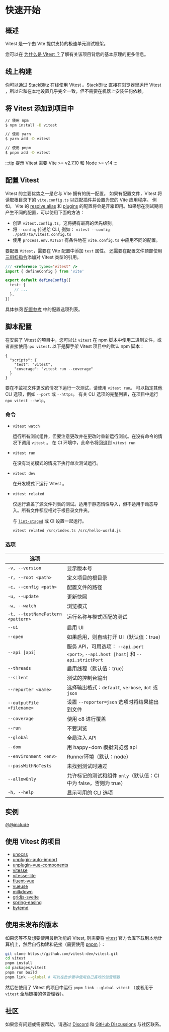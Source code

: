 # 快速开始

<DevelopmentWarning/>

## 概述

Vitest 是一个由 Vite 提供支持的极速单元测试框架。

您可以在 [为什么是 Vitest ？](./why)了解有关该项目背后的基本原理的更多信息。

## 线上构建

你可以通过 [StackBlitz](https://vitest.new) 在线使用 Vitest 。StackBlitz 直接在浏览器里运行 Vitest ，所以它和在本地设置几乎完全一致，但不需要在机器上安装任何依赖。

## 将 Vitest 添加到项目中

```bash
// 使用 npm
$ npm install -D vitest

// 使用 yarn
$ yarn add -D vitest

// 使用 pnpm
$ pnpm add -D vitest
```

:::tip 提示
Vitest 需要 Vite >= v2.7.10 和 Node >= v14
:::

## 配置 Vitest

Vitest 的主要优势之一是它与 Vite 拥有的统一配置。 如果有配置文件，Vitest 将读取根目录下的 `vite.config.ts` 以匹配插件并设置为您的 Vite 应用程序。 例如，  Vite 的 [resolve.alias](https://cn.vitejs.dev/config/#resolve-alias) 和 [plugins](https://cn.vitejs.dev/guide/using-plugins.html) 的配置将会是开箱即用。如果想在测试期间产生不同的配置，可以使用下面的方法：

- 创建 `vitest.config.ts`，这将拥有最高的优先级别。
- 将 `--config` 传递给 CLI, 例如： `vitest --config ./path/to/vitest.config.ts`
- 使用 `process.env.VITEST` 有条件地在 `vite.config.ts` 中应用不同的配置。

要配置 `Vitest`，需要在 Vite 配置中添加 `test` 属性。 还需要在配置文件顶部使用[三斜杠指令](https://www.tslang.cn/docs/handbook/triple-slash-directives.html#-reference-types-)添加对 Vitest 类型的引用。

```ts
/// <reference types="vitest" />
import { defineConfig } from 'vite'

export default defineConfig({
  test: {
    // ...
  },
})
```

具体参阅 [配置参考](../config/) 中的配置选项列表。

## 脚本配置

在安装了 Vitest 的项目中，您可以让 `vitest` 在 npm 脚本中使用二进制文件，或者直接使用`npx vitest`. 以下是脚手架 Vitest 项目中的默认 npm 脚本：

<!-- prettier-ignore -->
```json5
{
  "scripts": {
    "test": "vitest",
    "coverage": "vitest run --coverage"
  }
}
```

要在不监视文件更改的情况下运行一次测试，请使用 `vitest run`。
可以指定其他 CLI 选项，例如 `--port` 或 `--https`。 
有关 CLI 选项的完整列表，在项目中运行 `npx vitest --help`。

### 命令

* `vitest watch`

  运行所有测试组件，但要注意更改并在更改时重新运行测试。在没有命令的情况下调用 `vitest` 。 在 CI 环境中，此命令将回退到 `vitest run`

* `vitest run`

  在没有浏览模式的情况下执行单次测试运行。

* `vitest dev`

  在开发模式下运行 Vitest 。

* `vitest related`

  仅运行涵盖了源文件列表的测试。适用于静态惰性导入，但不适用于动态导入。所有文件都应相对于根目录文件夹。

  与 [`lint-staged`](https://github.com/okonet/lint-staged) 或 CI 设置一起运行。

  ```bash
  vitest related /src/index.ts /src/hello-world.js
  ```

### 选项

| 选项       |               |
| ------------- | ------------- |
| `-v, --version` | 显示版本号 |
| `-r, --root <path>` | 定义项目的根目录 |
| `-c, --config <path>` | 配置文件的路径 |
| `-u, --update` | 更新快照 |
| `-w, --watch` | 浏览模式 |
| `-t, --testNamePattern <pattern>` | 运行名称与模式匹配的测试 |
| `--ui` | 启用 UI |
| `--open` | 如果启用，则自动打开 UI（默认值：true） |
| `--api [api]` | 服务 API，可用选项： `--api.port <port>`, `--api.host [host]` 和 `--api.strictPort` |
| `--threads` | 启用线程（默认值：true） |
| `--silent` | 测试的控制台输出 |
| `--reporter <name>` | 选择输出格式：`default`, `verbose`, `dot` 或 `json` |
| `--outputFile <filename>` | 设置 `--reporter=json` 选项时将结果输出到文件 |
| `--coverage` | 使用 c8 进行覆盖 |
| `--run` | 不要浏览 |
| `--global` | 全局注入 API |
| `--dom` | 用 happy-dom 模拟浏览器 api |
| `--environment <env>` | Runner环境（默认：node） |
| `--passWithNoTests` | 未找到测试时通过 |
| `--allowOnly` | 允许标记的测试和组件 `only`（默认值：CI 中为 false，否则为 true） |
| `-h, --help` | 显示可用的 CLI 选项 |

## 实例

[@@include](../../examples/README.md)

## 使用 Vitest 的项目

- [unocss](https://github.com/antfu/unocss)
- [unplugin-auto-import](https://github.com/antfu/unplugin-auto-import)
- [unplugin-vue-components](https://github.com/antfu/unplugin-vue-components)
- [vitesse](https://github.com/antfu/vitesse)
- [vitesse-lite](https://github.com/antfu/vitesse-lite)
- [fluent-vue](https://github.com/demivan/fluent-vue)
- [vueuse](https://github.com/vueuse/vueuse)
- [milkdown](https://github.com/Saul-Mirone/milkdown)
- [gridjs-svelte](https://github.com/iamyuu/gridjs-svelte)
- [spring-easing](https://github.com/okikio/spring-easing)
- [bytemd](https://github.com/bytedance/bytemd)

## 使用未发布的版本

如果您等不及想要使用最新功能的 Vitest, 则需要将 [vitest](https://github.com/vitest-dev/vitest) 官方仓库下载到本地计算机上，然后自行构建和链接（需要使用 [pnpm](https://www.pnpm.cn/) ）： 

```bash
git clone https://github.com/vitest-dev/vitest.git
cd vitest
pnpm install
cd packages/vitest
pnpm run build
pnpm link --global # 可以在此步骤中使用自己喜欢的包管理器
```

然后在使用了 Vitest 的项目中运行 `pnpm link --global vitest` （或者用于 `vitest` 全局链接的包管理器）。

## 社区

如果您有问题或需要帮助，请通过 [Discord](https://chat.vitest.dev) 和 [GitHub Discussions](https://github.com/vitest-dev/vitest/discussions) 与社区联系。
